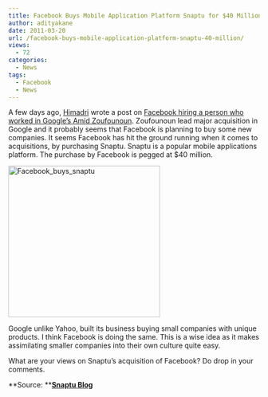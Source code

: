 ```yaml
---
title: Facebook Buys Mobile Application Platform Snaptu for $40 Million
author: adityakane
date: 2011-03-20
url: /facebook-buys-mobile-application-platform-snaptu-40-million/
views:
  - 72
categories:
  - News
tags:
  - Facebook
  - News
---
```

A few days ago, <a href="http://fbknol.com/author/himadridimri/" onclick="_gaq.push(['_trackEvent', 'outbound-article', 'http://fbknol.com/author/himadridimri/', 'Himadri']);" target="_blank">Himadri</a> wrote a post on <a href="http://fbknol.com/facebook-adds-another-googler-to-the-list/" onclick="_gaq.push(['_trackEvent', 'outbound-article', 'http://fbknol.com/facebook-adds-another-googler-to-the-list/', 'Facebook hiring a person who worked in Google’s Amid Zoufounoun']);" target="_blank">Facebook hiring a person who worked in Google’s Amid Zoufounoun</a>. Zoufounoun lead major acquisition in Google and it probably seems that Facebook is planning to buy some new companies. It seems Facebook has hit the ground running when it comes to acquisitions, by purchasing Snaptu. Snaptu is a popular mobile applications platform. The purchase by Facebook is pegged at $40 million.

[<img style="padding-left: 0px;padding-right: 0px;padding-top: 0px;border: 0px" src="http://cdn.devilsworkshop.org/files/2011/03/Facebook_buys_snaptu_thumb.png" border="0" alt="Facebook_buys_snaptu" width="304" height="304" />][1]

Google unlike Yahoo, built its business buying small companies with unique products. I think Facebook is doing the same. This is a wise idea as it makes assimilating smaller companies into their own culture quite easy.

What are your views on Snaptu’s acquisition of Facebook? Do drop in your comments.

**Source: **<a href="http://blog.snaptu.com/?p=224" onclick="_gaq.push(['_trackEvent', 'outbound-article', 'http://blog.snaptu.com/?p=224', 'Snaptu Blog']);" target="_blank"><strong>Snaptu Blog</strong></a>

 [1]: http://cdn.devilsworkshop.org/files/2011/03/Facebook_buys_snaptu.png
